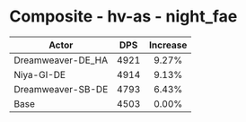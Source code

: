 # Composite - hv-as - night_fae
| Actor | DPS | Increase |
|---|:---:|:---:|
|Dreamweaver-DE_HA|4921|9.27%|
|Niya-GI-DE|4914|9.13%|
|Dreamweaver-SB-DE|4793|6.43%|
|Base|4503|0.00%|
